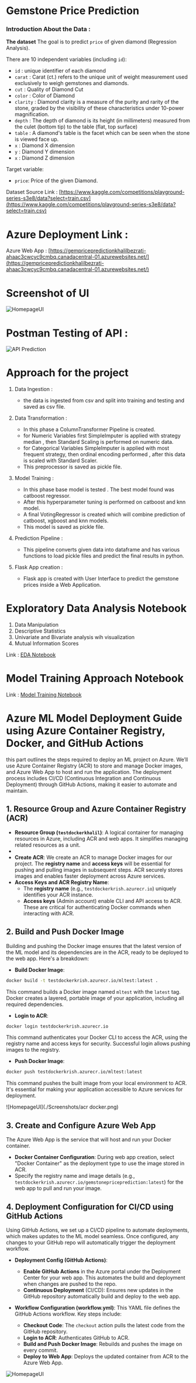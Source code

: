# Gemstone Price Prediction 
### Introduction About the Data :
 

**The dataset** The goal is to predict `price` of given diamond (Regression Analysis).

There are 10 independent variables (including `id`):

* `id` : unique identifier of each diamond
* `carat` : Carat (ct.) refers to the unique unit of weight measurement used exclusively to weigh gemstones and diamonds.
* `cut` : Quality of Diamond Cut
* `color` : Color of Diamond
* `clarity` : Diamond clarity is a measure of the purity and rarity of the stone, graded by the visibility of these characteristics under 10-power magnification.
* `depth` : The depth of diamond is its height (in millimeters) measured from the culet (bottom tip) to the table (flat, top surface)
* `table` : A diamond's table is the facet which can be seen when the stone is viewed face up.
* `x` : Diamond X dimension
* `y` : Diamond Y dimension
* `x` : Diamond Z dimension

Target variable:
* `price`: Price of the given Diamond.

Dataset Source Link :
[https://www.kaggle.com/competitions/playground-series-s3e8/data?select=train.csv](https://www.kaggle.com/competitions/playground-series-s3e8/data?select=train.csv)



# Azure Deployment Link :

Azure Web App : [https://gempricepredictionkhalilbezrati-ahaac3cwcyc9cmbq.canadacentral-01.azurewebsites.net/](https://gempricepredictionkhalilbezrati-ahaac3cwcyc9cmbq.canadacentral-01.azurewebsites.net/)

# Screenshot of UI

![HomepageUI](./Screenshots/HomepageUI.png)


# Postman Testing of API :

![API Prediction](./Screenshots/APIPrediction.png)

# Approach for the project 

1. Data Ingestion : 
    * the data is ingested from csv and split into training and testing and saved as csv file.

2. Data Transformation : 
    * In this phase a ColumnTransformer Pipeline is created.
    * for Numeric Variables first SimpleImputer is applied with strategy median , then Standard Scaling is performed on numeric data.
    * for Categorical Variables SimpleImputer is applied with most frequent strategy, then ordinal encoding performed , after this data is scaled with Standard Scaler.
    * This preprocessor is saved as pickle file.

3. Model Training : 
    * In this phase base model is tested . The best model found was catboost regressor.
    * After this hyperparameter tuning is performed on catboost and knn model.
    * A final VotingRegressor is created which will combine prediction of catboost, xgboost and knn models.
    * This model is saved as pickle file.

4. Prediction Pipeline : 
    * This pipeline converts given data into dataframe and has various functions to load pickle files and predict the final results in python.

5. Flask App creation : 
    * Flask app is created with User Interface to predict the gemstone prices inside a Web Application.

# Exploratory Data Analysis Notebook

1. Data Manipulation
2. Descriptive Statistics
3. Univariate and Bivariate analysis wih visualization
4. Mutual Information Scores

Link : [EDA Notebook](./notebook/1_EDA_Gemstone_price.ipynb)

# Model Training Approach Notebook

Link : [Model Training Notebook](./notebook/2_Model_Training.ipynb)


# Azure ML Model Deployment Guide using Azure Container Registry, Docker, and GitHub Actions

this part outlines the steps required to deploy an ML project on Azure. We’ll use Azure Container Registry (ACR) to store and manage Docker images, and Azure Web App to host and run the application. The deployment process includes CI/CD (Continuous Integration and Continuous Deployment) through GitHub Actions, making it easier to automate and maintain.

## 1. Resource Group and Azure Container Registry (ACR)

* **Resource Group (`testdockerkhalil`)**: A logical container for managing resources in Azure, including ACR and web apps. It simplifies managing related resources as a unit.
* 
* **Create ACR**: We create an ACR to manage Docker images for our project. The **registry name** and **access keys** will be essential for pushing and pulling images in subsequent steps. ACR securely stores images and enables faster deployment across Azure services.
* **Access Keys and ACR Registry Name**:
   * The **registry name** (e.g., `testdockerkrish.azurecr.io`) uniquely identifies your ACR instance.
   * **Access keys** (Admin account) enable CLI and API access to ACR. These are critical for authenticating Docker commands when interacting with ACR.
 

## 2. Build and Push Docker Image
Building and pushing the Docker image ensures that the latest version of the ML model and its dependencies are in the ACR, ready to be deployed to the web app. Here's a breakdown:

* **Build Docker Image**:
```bash
docker build -t testdockerkrish.azurecr.io/mltest:latest .
```
This command builds a Docker image named `mltest` with the `latest` tag. Docker creates a layered, portable image of your application, including all required dependencies.

* **Login to ACR**:
```bash
docker login testdockerkrish.azurecr.io
```
This command authenticates your Docker CLI to access the ACR, using the registry name and access keys for security. Successful login allows pushing images to the registry.

* **Push Docker Image**:
```bash
docker push testdockerkrish.azurecr.io/mltest:latest
```
This command pushes the built image from your local environment to ACR. It's essential for making your application accessible to Azure services for deployment.


 ![HomepageUI](./Screenshots/acr docker.png)

## 3. Create and Configure Azure Web App
The Azure Web App is the service that will host and run your Docker container.
* **Docker Container Configuration**: During web app creation, select "Docker Container" as the deployment type to use the image stored in ACR.
* Specify the registry name and image details (e.g., `testdockerkrish.azurecr.io/gemstonepriceprediction:latest`) for the web app to pull and run your image.

## 4. Deployment Configuration for CI/CD using GitHub Actions
Using GitHub Actions, we set up a CI/CD pipeline to automate deployments, which makes updates to the ML model seamless. Once configured, any changes to your GitHub repo will automatically trigger the deployment workflow.

* **Deployment Config (GitHub Actions)**:
   * **Enable GitHub Actions** in the Azure portal under the Deployment Center for your web app. This automates the build and deployment when changes are pushed to the repo.
   * **Continuous Deployment** (CI/CD): Ensures new updates in the GitHub repository automatically build and deploy to the web app.

* **Workflow Configuration (workflow.yml)**: This YAML file defines the GitHub Actions workflow. Key steps include:
   * **Checkout Code**: The `checkout` action pulls the latest code from the GitHub repository.
   * **Login to ACR**: Authenticates GitHub to ACR.
   * **Build and Push Docker Image**: Rebuilds and pushes the image on every commit.
   * **Deploy to Web App**: Deploys the updated container from ACR to the Azure Web App.

 ![HomepageUI](./Screenshots/workflow.png)





